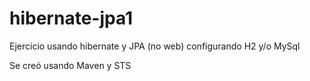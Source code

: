 # hibernate-jpa1
Ejercicio usando hibernate y JPA (no web) configurando H2 y/o MySql

Se creó usando Maven y STS
